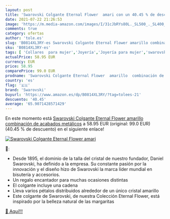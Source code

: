 ```yaml
---
layout: post
title: 'Swarovski Colgante Eternal Flower  amari con un 40.45 % de descuento'
date: 2021-07-22 21:26:53
image: 'https://m.media-amazon.com/images/I/31cJbRYs80L._SL500_._SL400_.jpg'
comments: true
category: ofertas
author: 'tole.es'
slug: 'B0814XL3RY-es Swarovski Colgante Eternal Flower amarillo combinación de...'
sku: 'B0814XL3RY-es'
tags: [ 'Collares  para mujer','Joyería','Joyería para mujer','swarovski', ]
actualPrice: 58.95 EUR
currency: EUR
price: 58.95
comparePrice: 99.0 EUR
prodname: 'Swarovski Colgante Eternal Flower  amarillo  combinación de acabados metálicos'
country: 'es'
flag: '🇪🇸'
brand: 'Swarovski'
buyurl: 'https://www.amazon.es/dp/B0814XL3RY/?tag=tolees-21'
descuento: '40.45'
average: '65.9071428571429'
---
```


En este momento está [Swarovski Colgante Eternal Flower  amarillo  combinación de acabados metálicos](https://www.amazon.es/dp/B0814XL3RY/?tag=tolees-21) a 58.95 EUR (original: 99.0 EUR) (40.45 %  de descuento) en el siguiente enlace!

[![Swarovski Colgante Eternal Flower  amari](https://m.media-amazon.com/images/I/31cJbRYs80L._SL500_._SL400_.jpg)](https://www.amazon.es/dp/B0814XL3RY/?tag=tolees-21)

🔎:

- Desde 1895, el dominio de la talla del cristal de nuestro fundador, Daniel Swarovski, ha definido a la empresa. Su constante pasión por la innovación y el diseño hizo de Swarovski la marca líder mundial en bisutería y accesorios.
- Un regalo encantador para muchas ocasiones distintas
- El colgante incluye una cadena
- Lleva varios pétalos distribuidos alrededor de un único cristal amarillo
- Este colgante de Swarovski, de nuestra Colección Eternal Flower, está inspirado por la belleza natural de las margaritas

[🛒 Aquí!!!](https://www.amazon.es/dp/B0814XL3RY/?tag=tolees-21)
